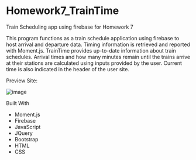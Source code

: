 # Homework7_TrainTime
Train Scheduling app using firebase for Homework 7


This program functions as a train schedule application using firebase to host arrival and departure data. 
Timing information is retrieved and reported with Moment.js.
TrainTime provides up-to-date information about train schedules.  Arrival times and how
many minutes remain until the trains arrive at their stations are calculated using inputs provided by the user.
Current time is also indicated in the header of the user site.

Preview Site:

![image](https://github.com/CarolHGray/Homework7_TrainTime/Screenshot%2020-01-02%at%21.01.08.png)

Built With
* Moment.js
* Firebase
* JavaScript
* JQuery
* Bootstrap
* HTML
* CSS


